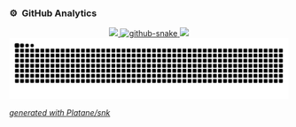 ### ⚙️ &nbsp;GitHub Analytics

<p align="center">
<a href="https://github.com/TGFT-0">
  <img height="180em" src="https://github-readme-stats-eight-theta.vercel.app/api?username=TGFT-0&show_icons=true&theme=algolia&include_all_commits=true&count_private=true"/>
  <picture>
  <source media="(prefers-color-scheme: dark)" srcset="github-snake-dark.svg" />
  <source media="(prefers-color-scheme: light)" srcset="github-snake.svg" />
  <img alt="github-snake" src="github-snake.svg" />
</picture>
  <img height="180em" src="https://github-readme-stats-eight-theta.vercel.app/api/top-langs/?username=TGFT-0&layout=compact&langs_count=8&theme=algolia"/>
  <picture>
  <source media="(prefers-color-scheme: dark)" srcset="https://raw.githubusercontent.com/TGFT-0/TGFT-0/output/github-contribution-grid-snake-dark.svg">
  <source media="(prefers-color-scheme: light)" srcset="https://raw.githubusercontent.com/TGFT-0/TGFT-0/output/github-contribution-grid-snake.svg">
  <img alt="github contribution grid snake animation" src="https://raw.githubusercontent.com/TGFT-0/TGFT-0/output/github-contribution-grid-snake.svg">
</picture>

_generated with [Platane/snk](https://github.com/Platane/snk)_
<!---
TGFT-0/TGFT-0 is a ✨ special ✨ repository because its `README.md` (this file) appears on your GitHub profile.
You can click fthe Preview link to take a look at your changes.
--->
